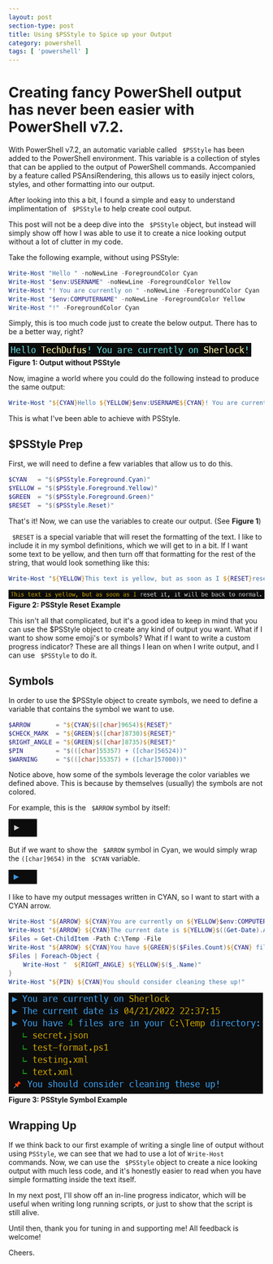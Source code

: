 ```yaml
---
layout: post
section-type: post
title: Using $PSStyle to Spice up your Output
category: powershell
tags: [ 'powershell' ]
---
```


# Creating fancy PowerShell output has never been easier with PowerShell v7.2.
With PowerShell v7.2, an automatic variable called ` $PSStyle` has been added to the PowerShell environment. This variable is a collection of styles that can be applied to the output of PowerShell commands. Accompanied by a feature called PSAnsiRendering, this allows us to easily inject colors, styles, and other formatting into our output.

After looking into this a bit, I found a simple and easy to understand implimentation of ` $PSStyle` to help create cool output.

This post will not be a deep dive into the ` $PSStyle` object, but instead will simply show off how I was able to use it to create a nice looking output without a lot of clutter in my code.

Take the following example, without using PSStyle:

```powershell
Write-Host "Hello " -noNewLine -ForegroundColor Cyan
Write-Host "$env:USERNAME" -noNewLine -ForegroundColor Yellow
Write-Host "! You are currently on " -noNewLine -ForegroundColor Cyan
Write-Host "$env:COMPUTERNAME" -noNewLine -ForegroundColor Yellow
Write-Host "!" -ForegroundColor Cyan
```

Simply, this is too much code just to create the below output. There has to be a better way, right?

![](/img/posts/psstyle_output_example.png)
**Figure 1: Output without PSStyle**

Now, imagine a world where you could do the following instead to produce the same output:

```powershell
Write-Host "${CYAN}Hello ${YELLOW}$env:USERNAME${CYAN}! You are currently on ${YELLOW}$env:COMPUTERNAME${CYAN}!"
```

This is what I've been able to achieve with PSStyle.

## $PSStyle Prep

First, we will need to define a few variables that allow us to do this.

```powershell
$CYAN   = "$($PSStyle.Foreground.Cyan)"
$YELLOW = "$($PSStyle.Foreground.Yellow)"
$GREEN  = "$($PSStyle.Foreground.Green)"
$RESET  = "$($PSStyle.Reset)"
```

That's it! Now, we can use the variables to create our output. (See **Figure 1**)

` $RESET` is a special variable that will reset the formatting of the text. I like to include it in my symbol definitions, which we will get to in a bit. If I want some text to be yellow, and then turn off that formatting for the rest of the string, that would look something like this:

```powershell
Write-Host "${YELLOW}This text is yellow, but as soon as I ${RESET}reset it, it will be back to normal."
```

![](/img/posts/psstyle_output_reset_example.png)
**Figure 2: PSStyle Reset Example**

This isn't all that complicated, but it's a good idea to keep in mind that you can use the $PSStyle object to create any kind of output you want. What if I want to show some emoji's or symbols? What if I want to write a custom progress indicator? These are all things I lean on when I write output, and I can use ` $PSStyle` to do it.

## Symbols

In order to use the $PSStyle object to create symbols, we need to define a variable that contains the symbol we want to use.

```powershell
$ARROW       = "${CYAN}$([char]9654)${RESET}"
$CHECK_MARK  = "${GREEN}$([char]8730)${RESET}"
$RIGHT_ANGLE = "${GREEN}$([char]8735)${RESET}"
$PIN         = "$(([char]55357) + ([char]56524))"
$WARNING     = "$(([char]55357) + ([char]57000))"
```

Notice above, how some of the symbols leverage the color variables we defined above. This is because by themselves (usually) the symbols are not colored.

For example, this is the ` $ARROW` symbol by itself:

![](/img/posts/psstyle_arrow_plain.png)

But if we want to show the ` $ARROW` symbol in Cyan, we would simply wrap the `([char]9654)` in the ` $CYAN` variable.

![](/img/posts/psstyle_arrow_cyan.png)

I like to have my output messages written in CYAN, so I want to start with a CYAN arrow.

```powershell
Write-Host "${ARROW} ${CYAN}You are currently on ${YELLOW}$env:COMPUTERNAME"
Write-Host "${ARROW} ${CYAN}The current date is ${YELLOW}$((Get-Date).AddHours(-10))"
$Files = Get-ChildItem -Path C:\Temp -File
Write-Host "${ARROW} ${CYAN}You have ${GREEN}$($Files.Count)${CYAN} files are in your ${YELLOW}C:\Temp${CYAN} directory:"
$Files | Foreach-Object {
    Write-Host "  ${RIGHT_ANGLE} ${YELLOW}$($_.Name)"
}
Write-Host "${PIN} ${CYAN}You should consider cleaning these up!"
```

![](/img/posts/psstyle_output_symbols_example.png)
**Figure 3: PSStyle Symbol Example**

## Wrapping Up

If we think back to our first example of writing a single line of output without using `PSStyle`, we can see that we had to use a lot of ` Write-Host ` commands. Now, we can use the ` $PSStyle` object to create a nice looking output with much less code, and it's honestly easier to read when you have simple formatting inside the text itself.

In my next post, I'll show off an in-line progress indicator, which will be useful when writing long running scripts, or just to show that the script is still alive.

Until then, thank you for tuning in and supporting me! All feedback is welcome!

Cheers.
